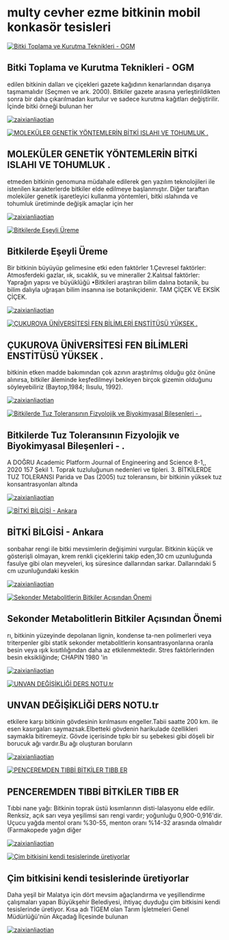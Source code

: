 # multy cevher ezme bitkinin mobil konkasör tesisleri
<a href="https://mnn.zoosnet.net/LR/Chatpre.aspx?id=MNN94995150&p=https://topgrinding.com/" target="_blank">![Bitki Toplama ve Kurutma Teknikleri - OGM](https://github.com/technlg/images/blob/main/60.jpg)</a>
## Bitki Toplama ve Kurutma Teknikleri - OGM
edilen bitkinin dalları ve çiçekleri gazete kağıdının kenarlarından dışarıya taşmamalıdır (Seçmen ve ark. 2000). Bitkiler gazete arasına yerleştirildikten sonra bir daha çıkarılmadan kurtulur ve sadece kurutma kağıtları değiştirilir. İçinde bitki örneği bulunan her
<a href="https://mnn.zoosnet.net/LR/Chatpre.aspx?id=MNN94995150&p=https://topgrinding.com/" target="_blank"><img src="https://github.com/technlg/images/raw/main/chat11.jpg" alt="zaixianliaotian"/></a><a href="//whatsapp.shibangsoft.com/WhatsApp.php" ><img src="https://github.com/technlg/images/raw/main/chat11.png" alt=""></a>
<a href="https://mnn.zoosnet.net/LR/Chatpre.aspx?id=MNN94995150&p=https://topgrinding.com/" target="_blank">![MOLEKÜLER GENETİK YÖNTEMLERİN BİTKİ ISLAHI VE TOHUMLUK .](https://github.com/technlg/images/blob/main/29.jpg)</a>
## MOLEKÜLER GENETİK YÖNTEMLERİN BİTKİ ISLAHI VE TOHUMLUK .
etmeden bitkinin genomuna müdahale edilerek gen yazılım teknolojileri ile istenilen karakterlerde bitkiler elde edilmeye başlanmıştır. Diğer taraftan moleküler genetik işaretleyici kullanma yöntemleri, bitki ıslahında ve tohumluk üretiminde değişik amaçlar için her
<a href="https://mnn.zoosnet.net/LR/Chatpre.aspx?id=MNN94995150&p=https://topgrinding.com/" target="_blank"><img src="https://github.com/technlg/images/raw/main/chat11.jpg" alt="zaixianliaotian"/></a><a href="//whatsapp.shibangsoft.com/WhatsApp.php" ><img src="https://github.com/technlg/images/raw/main/chat11.png" alt=""></a>
<a href="https://mnn.zoosnet.net/LR/Chatpre.aspx?id=MNN94995150&p=https://topgrinding.com/" target="_blank">![Bitkilerde Eşeyli Üreme](https://github.com/technlg/images/blob/main/36.jpg)</a>
## Bitkilerde Eşeyli Üreme
Bir bitkinin büyüyüp gelimesine etki eden faktörler 1.Çevresel faktörler: Atmosferdeki gazlar, ıık, sıcaklık, su ve mineraller 2.Kalıtsal faktörler: Yaprağın yapısı ve büyüklüğü •Bitkileri araştıran bilim dalına botanik, bu bilim dalıyla uğraşan bilim insanına ise botanikçidenir. TAM ÇİÇEK VE EKSİK ÇİÇEK.
<a href="https://mnn.zoosnet.net/LR/Chatpre.aspx?id=MNN94995150&p=https://topgrinding.com/" target="_blank"><img src="https://github.com/technlg/images/raw/main/chat11.jpg" alt="zaixianliaotian"/></a><a href="//whatsapp.shibangsoft.com/WhatsApp.php" ><img src="https://github.com/technlg/images/raw/main/chat11.png" alt=""></a>
<a href="https://mnn.zoosnet.net/LR/Chatpre.aspx?id=MNN94995150&p=https://topgrinding.com/" target="_blank">![ÇUKUROVA ÜNİVERSİTESİ FEN BİLİMLERİ ENSTİTÜSÜ YÜKSEK .](https://github.com/technlg/images/blob/main/19.jpg)</a>
## ÇUKUROVA ÜNİVERSİTESİ FEN BİLİMLERİ ENSTİTÜSÜ YÜKSEK .
bitkinin etken madde bakımından çok azının araştırılmış olduğu göz önüne alınırsa, bitkiler âleminde keşfedilmeyi bekleyen birçok gizemin olduğunu söyleyebiliriz (Baytop,1984; Ilısulu, 1992).
<a href="https://mnn.zoosnet.net/LR/Chatpre.aspx?id=MNN94995150&p=https://topgrinding.com/" target="_blank"><img src="https://github.com/technlg/images/raw/main/chat11.jpg" alt="zaixianliaotian"/></a><a href="//whatsapp.shibangsoft.com/WhatsApp.php" ><img src="https://github.com/technlg/images/raw/main/chat11.png" alt=""></a>
<a href="https://mnn.zoosnet.net/LR/Chatpre.aspx?id=MNN94995150&p=https://topgrinding.com/" target="_blank">![Bitkilerde Tuz Toleransının Fizyolojik ve Biyokimyasal Bileşenleri - .](https://github.com/technlg/images/blob/main/51.jpg)</a>
## Bitkilerde Tuz Toleransının Fizyolojik ve Biyokimyasal Bileşenleri - .
A DOĞRU Academic Platform Journal of Engineering and Science 8-1,, 2020 157 Şekil 1. Toprak tuzluluğunun nedenleri ve tipleri. 3. BİTKİLERDE TUZ TOLERANSI Parida ve Das (2005) tuz toleransını, bir bitkinin yüksek tuz konsantrasyonları altında
<a href="https://mnn.zoosnet.net/LR/Chatpre.aspx?id=MNN94995150&p=https://topgrinding.com/" target="_blank"><img src="https://github.com/technlg/images/raw/main/chat11.jpg" alt="zaixianliaotian"/></a><a href="//whatsapp.shibangsoft.com/WhatsApp.php" ><img src="https://github.com/technlg/images/raw/main/chat11.png" alt=""></a>
<a href="https://mnn.zoosnet.net/LR/Chatpre.aspx?id=MNN94995150&p=https://topgrinding.com/" target="_blank">![BİTKİ BİLGİSİ - Ankara](https://github.com/technlg/images/blob/main/38.jpg)</a>
## BİTKİ BİLGİSİ - Ankara
sonbahar rengi ile bitki mevsimlerin değişimini vurgular. Bitkinin küçük ve gösterişli olmayan, krem renkli çiçeklerini takip eden,30 cm uzunluğunda fasulye gibi olan meyveleri, kış süresince dallarından sarkar. Dallarındaki 5 cm uzunluğundaki keskin
<a href="https://mnn.zoosnet.net/LR/Chatpre.aspx?id=MNN94995150&p=https://topgrinding.com/" target="_blank"><img src="https://github.com/technlg/images/raw/main/chat11.jpg" alt="zaixianliaotian"/></a><a href="//whatsapp.shibangsoft.com/WhatsApp.php" ><img src="https://github.com/technlg/images/raw/main/chat11.png" alt=""></a>
<a href="https://mnn.zoosnet.net/LR/Chatpre.aspx?id=MNN94995150&p=https://topgrinding.com/" target="_blank">![Sekonder Metabolitlerin Bitkiler Açısından Önemi](https://github.com/technlg/images/blob/main/12.jpg)</a>
## Sekonder Metabolitlerin Bitkiler Açısından Önemi
rı, bitkinin yüzeyinde depolanan lignin, kondense ta-nen polimerleri veya triterpenler gibi statik sekonder metabolitlerin konsantrasyonlarına oranla besin veya ışık kısıtlılığından daha az etkilenmektedir. Stres faktörlerinden besin eksikliğinde; CHAPIN 1980 'in
<a href="https://mnn.zoosnet.net/LR/Chatpre.aspx?id=MNN94995150&p=https://topgrinding.com/" target="_blank"><img src="https://github.com/technlg/images/raw/main/chat11.jpg" alt="zaixianliaotian"/></a><a href="//whatsapp.shibangsoft.com/WhatsApp.php" ><img src="https://github.com/technlg/images/raw/main/chat11.png" alt=""></a>
<a href="https://mnn.zoosnet.net/LR/Chatpre.aspx?id=MNN94995150&p=https://topgrinding.com/" target="_blank">![UNVAN DEĞİŞİKLİĞİ DERS NOTU.tr](https://github.com/technlg/images/blob/main/48.jpg)</a>
## UNVAN DEĞİŞİKLİĞİ DERS NOTU.tr
etkilere karşı bitkinin gövdesinin kırılmasını engeller.Tabii saatte 200 km. ile esen kasırgaları saymazsak.Elbetteki gövdenin harikulade özellikleri saymakla bitiremeyiz. Gövde içerisinde tıpkı bir su şebekesi gibi döşeli bir borucuk ağı vardır.Bu ağı oluşturan boruların
<a href="https://mnn.zoosnet.net/LR/Chatpre.aspx?id=MNN94995150&p=https://topgrinding.com/" target="_blank"><img src="https://github.com/technlg/images/raw/main/chat11.jpg" alt="zaixianliaotian"/></a><a href="//whatsapp.shibangsoft.com/WhatsApp.php" ><img src="https://github.com/technlg/images/raw/main/chat11.png" alt=""></a>
<a href="https://mnn.zoosnet.net/LR/Chatpre.aspx?id=MNN94995150&p=https://topgrinding.com/" target="_blank">![PENCEREMDEN TIBBİ BİTKİLER TIBB ER](https://github.com/technlg/images/blob/main/54.jpg)</a>
## PENCEREMDEN TIBBİ BİTKİLER TIBB ER
Tıbbi nane yağı: Bitkinin toprak üstü kısımlarının disti-lalasyonu elde edilir. Renksiz, açık sarı veya yeşilimsi sarı rengi vardır; yoğunluğu 0,900-0,916'dir. Uçucu yağda mentol oranı %30-55, menton oranı %14-32 arasında olmalıdır (Farmakopede yağın diğer
<a href="https://mnn.zoosnet.net/LR/Chatpre.aspx?id=MNN94995150&p=https://topgrinding.com/" target="_blank"><img src="https://github.com/technlg/images/raw/main/chat11.jpg" alt="zaixianliaotian"/></a><a href="//whatsapp.shibangsoft.com/WhatsApp.php" ><img src="https://github.com/technlg/images/raw/main/chat11.png" alt=""></a>
<a href="https://mnn.zoosnet.net/LR/Chatpre.aspx?id=MNN94995150&p=https://topgrinding.com/" target="_blank">![Çim bitkisini kendi tesislerinde üretiyorlar](https://github.com/technlg/images/blob/main/48.jpg)</a>
## Çim bitkisini kendi tesislerinde üretiyorlar
Daha yeşil bir Malatya için dört mevsim ağaçlandırma ve yeşillendirme çalışmaları yapan Büyükşehir Belediyesi, ihtiyaç duyduğu çim bitkisini kendi tesislerinde üretiyor. Kısa adı TİGEM olan Tarım İşletmeleri Genel Müdürlüğü'nün Akçadağ İlçesinde bulunan 
<a href="https://mnn.zoosnet.net/LR/Chatpre.aspx?id=MNN94995150&p=https://topgrinding.com/" target="_blank"><img src="https://github.com/technlg/images/raw/main/chat11.jpg" alt="zaixianliaotian"/></a><a href="//whatsapp.shibangsoft.com/WhatsApp.php" ><img src="https://github.com/technlg/images/raw/main/chat11.png" alt=""></a>
